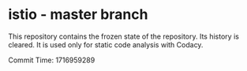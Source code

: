 # istio - master branch

This repository contains the frozen state of the repository.
Its history is cleared. It is used only for static code
analysis with Codacy.

Commit Time: 1716959289